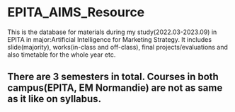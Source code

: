 # EPITA_AIMS_Resource
This is the database for materials during my study(2022.03-2023.09) in EPITA in major:Artificial Intelligence for Marketing Strategy.
It includes slide(majority), works(in-class and off-class), final projects/evaluations and also timetable for the whole year etc.

## There are 3 semesters in total. Courses in both campus(EPITA, EM Normandie) are not as same as it like on syllabus.
